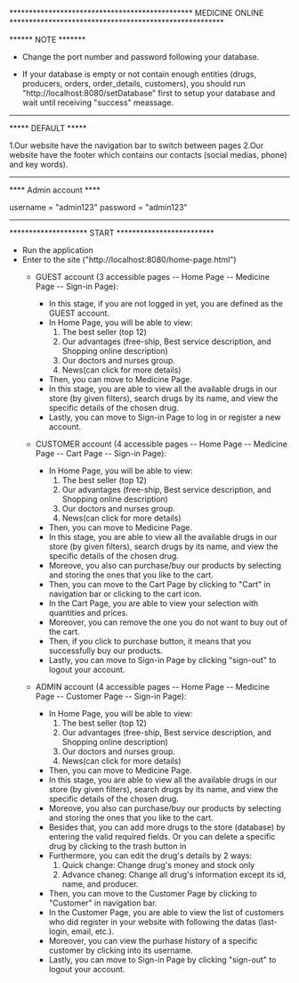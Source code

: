 *********************************************** MEDICINE ONLINE *******************************************************



****** NOTE *******

- Change the port number and password following your database.

- If your database is empty or  not contain enough entities (drugs, producers, orders, order_details, customers), you should run "http://localhost:8080/setDatabase" first to setup your database and wait until receiving "success" meassage.

*******************

***** DEFAULT *****

1.Our website have the navigation bar to switch between pages
2.Our website have the footer which contains our contacts (social medias, phone) and key words).

*******************

**** Admin account **** 

 username = "admin123" 
 password = "admin123" 

***********************

******************** START *************************

- Run the application
- Enter to the site ("http://localhost:8080/home-page.html")
	+ GUEST account (3 accessible pages -- Home Page -- Medicine Page -- Sign-in Page):
		- In this stage, if you are not logged in yet, you are defined as the GUEST account.
		- In Home Page, you will be able to view:
			1. The best seller (top 12)
			2. Our advantages (free-ship, Best service description, and Shopping online description)
			3. Our doctors and nurses group.
			4. News(can click for more details)
		- Then, you can move to Medicine Page.
		- In this stage, you are able to view all the available drugs in our store (by given filters), search drugs by its name, and view the specific details of the chosen drug.
		- Lastly, you can move to Sign-in Page to log in or register a new account.

	+ CUSTOMER account (4 accessible pages -- Home Page -- Medicine Page -- Cart Page -- Sign-in Page):
		- In Home Page, you will be able to view:
			1. The best seller (top 12)
			2. Our advantages (free-ship, Best service description, and Shopping online description)
			3. Our doctors and nurses group.
			4. News(can click for more details)
		- Then, you can move to Medicine Page.
		- In this stage, you are able to view all the available drugs in our store (by given filters), search drugs by its name, and view the specific details of the chosen drug.
		- Moreove, you also can purchase/buy our products by selecting and storing the ones that you like to the cart.
		- Then, you can move to the Cart Page by clicking to "Cart" in navigation bar or clicking to the cart icon. 
		- In the Cart Page, you are able to view your selection with quantities and prices.
		- Moreover, you can remove the one you do not want to buy out of the cart.
		- Then, if you click to purchase button, it means that you successfully buy our products.
		- Lastly, you can move to Sign-in Page by clicking "sign-out" to logout your account.

	+ ADMIN account (4 accessible pages -- Home Page -- Medicine Page -- Customer Page -- Sign-in Page):
		- In Home Page, you will be able to view:
			1. The best seller (top 12)
			2. Our advantages (free-ship, Best service description, and Shopping online description)
			3. Our doctors and nurses group.
			4. News(can click for more details)
		- Then, you can move to Medicine Page.
		- In this stage, you are able to view all the available drugs in our store (by given filters), search drugs by its name, and view the specific details of the chosen drug.
		- Moreove, you also can purchase/buy our products by selecting and storing the ones that you like to the cart.
		- Besides that, you can add more drugs to the store (database) by entering the valid required fields. Or you can delete a specific drug by clicking to the trash button in
		- Furthermore, you can edit the drug's details by 2 ways:
			1. Quick change: Change drug's money and stock only
			2. Advance chaneg: Change all drug's information except its id, name, and producer. 
		- Then, you can move to the Customer Page by clicking to "Customer" in navigation bar. 
		- In the Customer Page, you are able to view the list of customers who did register in your website with following the datas (last-login, email, etc.).
		- Moreover, you can view the purhase history of a specific customer by clicking into its username.
		- Lastly, you can move to Sign-in Page by clicking "sign-out" to logout your account.

	 

